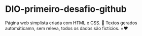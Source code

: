 # DIO-primeiro-desafio-github
Página web simplista criada com HTML e CSS. 🙂
Textos gerados automáticamn,  sem releva, todos os dados são fictícios.
⭐❤️
